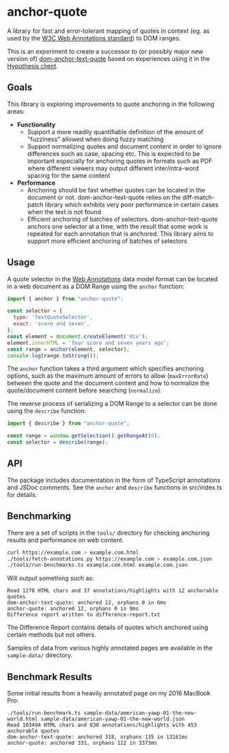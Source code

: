 # anchor-quote

A library for fast and error-tolerant mapping of quotes in context (eg. as used
  by the [W3C Web Annotations
  standard](https://www.w3.org/TR/annotation-model/#text-quote-selector)) to
  DOM ranges.

This is an experiment to create a successor to (or possibly major new version
of) [dom-anchor-text-quote](https://github.com/tilgovi/dom-anchor-text-quote)
based on experiences using it in the [Hypothesis
client](https://github.com/hypothesis/client).

## Goals

This library is exploring improvements to quote anchoring in the following areas:

- **Functionality**
  - Support a more readily quantifiable definition of the amount of "fuzziness"
    allowed when doing fuzzy matching
  - Support normalizing quotes and document content in order to ignore differences
    such as case, spacing etc. This is expected to be important especially for
    anchoring quotes in formats such as PDF where different viewers may output
    different inter/intra-word spacing for the same content
- **Performance**
  - Anchoring should be fast whether quotes can be located in the document or
    not. dom-anchor-text-quote relies on the diff-match-patch library which exhibits
    very poor performance in certain cases when the text is not found
  - Efficient anchoring of batches of selectors. dom-anchor-text-quote anchors
    one selector at a time, with the result that some work is repeated for each
    annotation that is anchored. This library aims to support more efficient
    anchoring of batches of selectors

## Usage

A quote selector in the [Web
  Annotations](https://www.w3.org/TR/annotation-model/#text-quote-selector)
  data model format can be located in a web document as a DOM Range using the
  `anchor` function:

```js
import { anchor } from "anchor-quote";

const selector = {
  type: 'TextQuoteSelector',
  exact: 'score and seven',
};
const element = document.createElement('div');
element.innerHTML = 'four score and seven years ago';
const range = anchor(element, selector);
console.log(range.toString());
```

The `anchor` function takes a third argument which specifies anchoring options,
such as the maximum amount of errors to allow (`maxErrorRate`) between the quote
and the document content and how to normalize the quote/document content before
searching (`normalize`).

The reverse process of serializing a DOM Range to a selector can be done using
the `describe` function:

```js
import { describe } from "anchor-quote";

const range = window.getSelection().getRangeAt(0);
const selector = describe(range);
```

## API

The package includes documentation in the form of TypeScript annotations and
JSDoc comments. See the `anchor` and `describe` functions in src/index.ts for
details.

## Benchmarking

There are a set of scripts in the `tools/` directory for checking anchoring
results and performance on web content.

```sh
curl https://example.com > example.com.html
./tools/fetch-annotations.py https://example.com > example.com.json
./tools/run-benchmarks.ts example.com.html example.com.json
```

Will output something such as:

```
Read 1270 HTML chars and 37 annotations/highlights with 12 anchorable quotes
dom-anchor-text-quote: anchored 12, orphans 0 in 6ms
anchor-quote: anchored 12, orphans 0 in 9ms
Difference report written to difference-report.txt
```

The Difference Report contains details of quotes which anchored using certain
methods but not others.

Samples of data from various highly annotated pages are available in the
`sample-data/` directory.

## Benchmark Results

Some initial results from a heavily annotated page on my 2016 MacBook Pro:

```
./tools/run-benchmark.ts sample-data/american-yawp-01-the-new-world.html sample-data/american-yawp-01-the-new-world.json
Read 103494 HTML chars and 830 annotations/highlights with 453 anchorable quotes
dom-anchor-text-quote: anchored 318, orphans 135 in 13161ms
anchor-quote: anchored 331, orphans 122 in 3373ms
```
